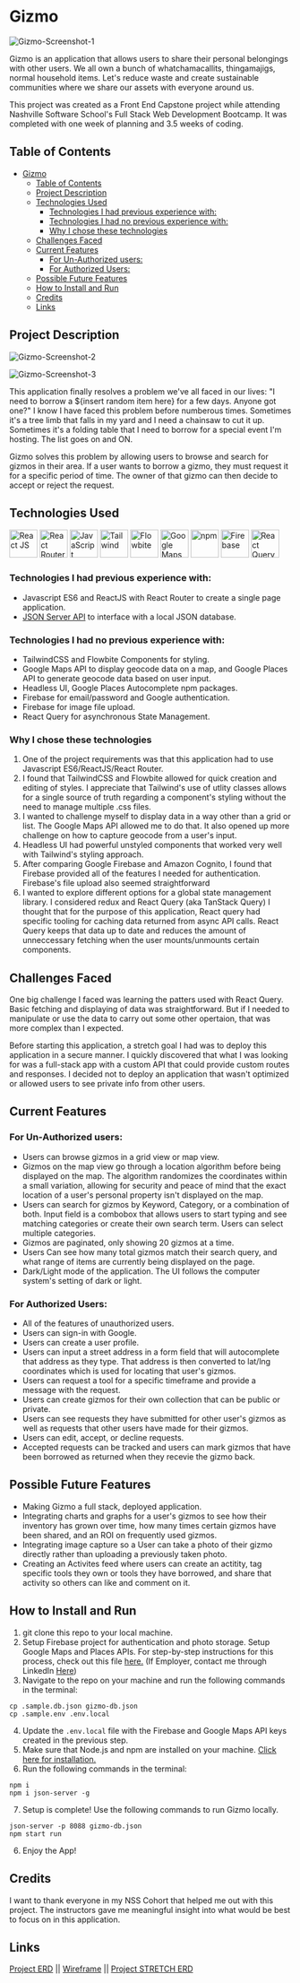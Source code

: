 # Gizmo

![Gizmo-Screenshot-1](screenshots/Gizmo-Screenshot-1.png)

Gizmo is an application that allows users to share their personal belongings with other users. We all own a bunch of whatchamacallits, thingamajigs, normal household items. Let's reduce waste and create sustainable communities where we share our assets with everyone around us.

This project was created as a Front End Capstone project while attending Nashville Software School's Full Stack Web Development Bootcamp. It was completed with one week of planning and 3.5 weeks of coding.

## Table of Contents

- [Gizmo](#gizmo)
  - [Table of Contents](#table-of-contents)
  - [Project Description](#project-description)
  - [Technologies Used](#technologies-used)
    - [Technologies I had previous experience with:](#technologies-i-had-previous-experience-with)
    - [Technologies I had no previous experience with:](#technologies-i-had-no-previous-experience-with)
    - [Why I chose these technologies](#why-i-chose-these-technologies)
  - [Challenges Faced](#challenges-faced)
  - [Current Features](#current-features)
    - [For Un-Authorized users:](#for-un-authorized-users)
    - [For Authorized Users:](#for-authorized-users)
  - [Possible Future Features](#possible-future-features)
  - [How to Install and Run](#how-to-install-and-run)
  - [Credits](#credits)
  - [Links](#links)

## Project Description



![Gizmo-Screenshot-2](screenshots/Gizmo-Screenshot-2.png)

![Gizmo-Screenshot-3](screenshots/Gizmo-Screenshot-3.png)

This application finally resolves a problem we've all faced in our lives: "I need to borrow a ${insert random item here} for a few days. Anyone got one?" I know I have faced this problem before numberous times. Sometimes it's a tree limb that falls in my yard and I need a chainsaw to cut it up. Sometimes it's a folding table that I need to borrow for a special event I'm hosting. The list goes on and ON.

Gizmo solves this problem by allowing users to browse and search for gizmos in their area. If a user wants to borrow a gizmo, they must request it for a specific period of time. The owner of that gizmo can then decide to accept or reject the request.

## Technologies Used

<a href="https://reactjs.org/" title="React JS"><img src="https://github.com/get-icon/geticon/raw/master/icons/react.svg" alt="React JS" width="50px" height="50px"></a>
<a href="https://reactrouter.com/en/main" title="React Router"><img src="https://reactrouter.com/_brand/react-router-mark-color.svg" alt="React Router" width="50px" height="50px"></a>
<a href="https://developer.mozilla.org/en-US/docs/Web/JavaScript" title="JavaScript"><img src="https://github.com/get-icon/geticon/raw/master/icons/javascript.svg" alt="JavaScript" width="50px" height="50px"></a>
<a href="https://tailwindcss.com/" title="Tailwind"><img src="https://github.com/get-icon/geticon/raw/master/icons/tailwindcss-icon.svg" alt="Tailwind" width="50px" height="50px"></a>
<a href="https://flowbite.com/" title="Flowbite"><img src="https://flowbite.com/images/logo.svg" alt="Flowbite" width="50px" height="50px"></a>
<a href="https://maps.google.com/" title="Google Maps"><img src="https://github.com/get-icon/geticon/blob/master/icons/google-maps.svg" alt="Google Maps" width="50px" height="50px"></a>
<a href="https://www.npmjs.com/" title="npm"><img src="https://github.com/get-icon/geticon/raw/master/icons/npm.svg" alt="npm" width="50px" height="50px"></a>
<a href="https://www.firebase.com/" title="Firebase"><img src="https://github.com/get-icon/geticon/raw/master/icons/firebase.svg" alt="Firebase" width="50px" height="50px"></a>
<a href="https://react-query-v3.tanstack.com/" title="React Query"><img src="https://react-query-v3.tanstack.com/_next/static/images/emblem-light-628080660fddb35787ff6c77e97ca43e.svg" alt="React Query" width="50px" height="50px"></a>

### Technologies I had previous experience with:

- Javascript ES6 and ReactJS with React Router to create a single page application.
- <a href="https://github.com/typicode/json-server" title="JSON Server">JSON Server API</a> to interface with a local JSON database.

### Technologies I had no previous experience with:

- TailwindCSS and Flowbite Components for styling.
- Google Maps API to display geocode data on a map, and Google Places API to generate geocode data based on user input.
- Headless UI, Google Places Autocomplete npm packages.
- Firebase for email/password and Google authentication.
- Firebase for image file upload.
- React Query for asynchronous State Management.

### Why I chose these technologies

1. One of the project requirements was that this application had to use Javascript ES6/ReactJS/React Router.
2. I found that TailwindCSS and Flowbite allowed for quick creation and editing of styles. I appreciate that Tailwind's use of utlity classes allows for a single source of truth regarding a component's styling without the need to manage multiple .css files.
3. I wanted to challenge myself to display data in a way other than a grid or list. The Google Maps API allowed me to do that. It also opened up more challenge on how to capture geocode from a user's input.
4. Headless UI had powerful unstyled components that worked very well with Tailwind's styling approach.
5. After comparing Google Firebase and Amazon Cognito, I found that Firebase provided all of the features I needed for authentication. Firebase's file upload also seemed straightforward
6. I wanted to explore different options for a global state management library. I considered redux and React Query (aka TanStack Query) I thought that for the purpose of this application, React query had specific tooling for caching data returned from async API calls. React Query keeps that data up to date and reduces the amount of unneccessary fetching when the user mounts/unmounts certain components.

## Challenges Faced

One big challenge I faced was learning the patters used with React Query. Basic fetching and displaying of data was straightforward. But if I needed to manipulate or use the data to carry out some other opertaion, that was more complex than I expected.

Before starting this application, a stretch goal I had was to deploy this application in a secure manner. I quickly discovered that what I was looking for was a full-stack app with a custom API that could provide custom routes and responses. I decided not to deploy an application that wasn't optimized or allowed users to see private info from other users.

## Current Features

### For Un-Authorized users:

- Users can browse gizmos in a grid view or map view.
- Gizmos on the map view go through a location algorithm before being displayed on the map. The algorithm randomizes the coordinates within a small variation, allowing for security and peace of mind that the exact location of a user's personal property isn't displayed on the map.
- Users can search for gizmos by Keyword, Category, or a combination of both. Input field is a combobox that allows users to start typing and see matching categories or create their own search term. Users can select multiple categories.
- Gizmos are paginated, only showing 20 gizmos at a time.
- Users Can see how many total gizmos match their search query, and what range of items are currently being displayed on the page.
- Dark/Light mode of the application. The UI follows the computer system's setting of dark or light.

### For Authorized Users:

- All of the features of unauthorized users.
- Users can sign-in with Google.
- Users can create a user profile.
- Users can input a street address in a form field that will autocomplete that address as they type. That address is then converted to lat/lng coordinates which is used for locating that user's gizmos.
- Users can request a tool for a specific timeframe and provide a message with the request.
- Users can create gizmos for their own collection that can be public or private.
- Users can see requests they have submitted for other user's gizmos as well as requests that other users have made for their gizmos.
- Users can edit, accept, or decline requests.
- Accepted requests can be tracked and users can mark gizmos that have been borrowed as returned when they recevie the gizmo back.

## Possible Future Features

- Making Gizmo a full stack, deployed application.
- Integrating charts and graphs for a user's gizmos to see how their inventory has grown over time, how many times certain gizmos have been shared, and an ROI on frequently used gizmos.
- Integrating image capture so a User can take a photo of their gizmo directly rather than uploading a previously taken photo.
- Creating an Activites feed where users can create an actitity, tag specific tools they own or tools they have borrowed, and share that activity so others can like and comment on it.

## How to Install and Run

1. git clone this repo to your local machine.
2. Setup Firebase project for authentication and photo storage. Setup Google Maps and Places APIs. For step-by-step instructions for this process, check out this file <a href="/firebaseInstructions.md">here.</a> (If Employer, contact me through LinkedIn <a href="https://www.linkedin.com/in/jeremy-white-dev/" target="_blank">Here</a>)
3. Navigate to the repo on your machine and run the following commands in the terminal:

```
cp .sample.db.json gizmo-db.json
cp .sample.env .env.local

```

4. Update the `.env.local` file with the Firebase and Google Maps API keys created in the previous step.
5. Make sure that Node.js and npm are installed on your machine. <a href="https://docs.npmjs.com/downloading-and-installing-node-js-and-npm">Click here for installation.</a>
6. Run the following commands in the terminal:

```
npm i
npm i json-server -g
```
7. Setup is complete! Use the following commands to run Gizmo locally.
```
json-server -p 8088 gizmo-db.json
npm start run
```

6. Enjoy the App!

## Credits

I want to thank everyone in my NSS Cohort that helped me out with this project. The instructors gave me meaningful insight into what would be best to focus on in this application.

## Links

<a href="https://dbdiagram.io/d/637446b2c9abfc611172f52f" target="_blank">Project ERD</a> || <a href="https://dbdiagram.io/d/63bc1f9e6afaa541e5d14424" target="_blank">Wireframe</a> || <a href="https://dbdiagram.io/d/637446b2c9abfc611172f52f" target="_blank">Project STRETCH ERD</a>
